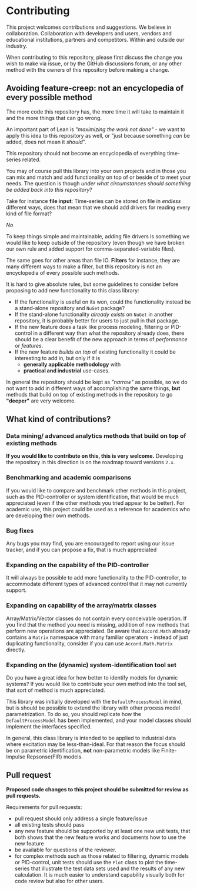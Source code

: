 # Contributing

This project welcomes contributions and suggestions. 
We believe in collaboration. Collaboration with developers and users, vendors and educational institutions, partners and competitors. Within and outside our industry.

When contributing to this repository, please first discuss the change you wish to make via issue, or by the GitHub discussions forum,
or any other method with the owners of this repository before making a change.

## Avoiding feature-creep: not an encyclopedia of every possible method

The more code this repository has, the more time it will take to maintain it and the more things that can go wrong. 

An important part of Lean is *"maximizing the work not done"* - we want to apply this idea to this repository as well, or "just because something *can* be added, does not mean it *should*".

This repository should not become an encyclopedia of everything time-series related.

You may of course pull this library into your own projects and in those you can mix and match and add functionality on top of or beside of to meet your needs. 
The question is though *under what circumstances should something be added back into this repository*?

Take for instance **file input**: Time-series can be stored on file in *endless* different ways, does that mean that we should add drivers for reading every kind of file format?

*No*

To keep things simple and maintainable, adding file drivers is something we would like to keep outside of the repository (even though we have broken our own rule and added 
support for comma-separated-variable files). 

The same goes for other areas than file IO. **Filters** for instance, they are many different ways to make a filter, but this repository is not an encyclopedia of every possible such methods. 

It is hard to give absolute rules, but some guidelines to consider before proposing to add new functionality to this class library:
- If the functionality is useful on its won, could the functionality instead be a stand-alone repository and ``NuGet`` package?
- If the stand-alone functionality *already exists* on ``NuGet`` in another repository, it is probably better for users to just pull in that package.
- If the new feature does a task like process modeling, filtering or PID-control in a different way than what the repository already does, there should be a clear benefit of the 
new approach in terms of *performance* or *features*.
- If the new feature *builds on top* of existing functionality it could be interesting to add in, but only if it is 
	- **generally applicable methodology** with 
	- **practical and industrial** use-cases.

In general the repository should be kept as *"narrow"* as possible, so we do not want to add in different ways of accomplishing the same things, **but** methods that build on top of existing methods
in the repository to go **"deeper"** are very welcome.


## What kind of contributions?

### Data mining/ advanced analytics methods that build on top of existing methods 

**If you would like to contribute on this, this is very welcome.** Developing the repository in this direction is on the roadmap toward versions ``2.x``.

### Benchmarking and academic comparisons

If you would like to compare and benchmark other methods in this project, such as the PID-controller or system identification, 
 that would be much appreciated (even if the other methods you tried appear to be better). For academic use, this project could be used as a reference
 for academics who are developing their own methods. 

### Bug fixes

Any bugs you may find, you are encouraged to report using our issue tracker, and if you can propose a fix, that is much appreciated

### Expanding on the capability of the PID-controller 

It will always be possible to add more functionality to the PID-controller, to accommodate different types of advanced control that it may not currently support.

### Expanding on capability of the array/matrix classes

Array/Matrix/Vector classes do not contain every conceivable operation. If you find that the method you need is missing, addition of new methods that perform new operations 
are appreciated. Be aware that ``Accord.Math`` already contains a ``Matrix`` namespace with many familiar operators - instead of just duplicating functionality, consider if you can 
use ``Accord.Math.Matrix`` directly.

### Expanding on the (dynamic) system-identification tool set 

Do you have a great idea for how better to identify models for dynamic systems? If you would like to contribute your own method into the tool set, that sort of method is much
appreciated. 

This library was initially developed with the ``DefaultProcessModel`` in mind, but is should be possible to extend the library with other process model parametrization.
To do so, you should replicate how the ``DefaultProcessModel`` has been implemented, and your model classes should implement the interfaces specified.

In general, this class library is intended to be applied to industrial data where excitation may be less-than-ideal. For that reason the focus should be on parametric identification, **not** non-parametric
models like Finite-Impulse Repsonse(FIR) models.

## Pull request

**Proposed code changes to this project should be submitted for review as pull requests.**

Requirements for pull requests:
- pull request should only address a single feature/issue
- all existing tests should pass
- any new feature should be supported by at least one new unit tests, that both shows that the new feature works and documents how to use the new feature
- be available for questions of the reviewer.
- for complex methods such as those related to filtering, dynamic models or PID-control, unit tests should use the ``Plot`` class to plot the time-series that illustrate
the test data sets used and the results of any new calculation. It is much easier to understand capability visually both for code review but also for other users.

